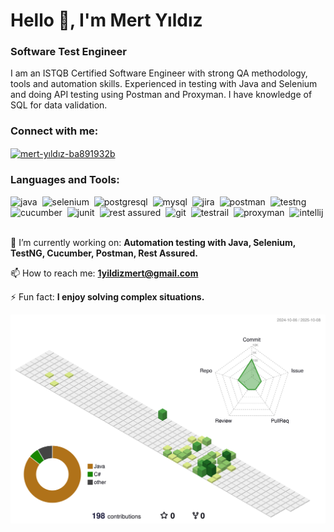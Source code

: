 # Hello 👋, I'm Mert Yıldız
### Software Test Engineer

I am an ISTQB Certified Software Engineer with strong QA methodology, tools and automation skills. Experienced in testing with Java and Selenium and doing API testing using Postman and Proxyman. I have knowledge of SQL for data validation.

<h3 align="left">Connect with me:</h3>
<p align="left">
<a href="https://linkedin.com/in/mert-yıldız-ba891932b" target="blank"><img align="center" src="https://raw.githubusercontent.com/rahuldkjain/github-profile-readme-generator/master/src/images/icons/Social/linked-in-alt.svg" alt="mert-yıldız-ba891932b" height="30" width="40" /></a>
</p>

<h3 align="left">Languages and Tools:</h3>
<p align="left">
<img src="https://cdn.jsdelivr.net/gh/devicons/devicon/icons/java/java-original.svg" alt="java" width="40" height="40"/>&nbsp;
<img src="https://cdn.jsdelivr.net/gh/devicons/devicon/icons/selenium/selenium-original.svg" alt="selenium" width="40" height="40"/>&nbsp;
<img src="https://cdn.jsdelivr.net/gh/devicons/devicon/icons/postgresql/postgresql-original.svg" alt="postgresql" width="40" height="40"/>&nbsp;
<img src="https://cdn.jsdelivr.net/gh/devicons/devicon/icons/mysql/mysql-original.svg" alt="mysql" width="40" height="40"/>&nbsp;
<img src="https://cdn.jsdelivr.net/gh/devicons/devicon/icons/jira/jira-original.svg" alt="jira" width="40" height="40"/>&nbsp;
<img src="https://encrypted-tbn0.gstatic.com/images?q=tbn:ANd9GcSmtT98yfidU8hGRVTgArB2jtr4hxWjvFYr4g&s" alt="postman" width="40" height="40"/>&nbsp;
<img src="https://docs.testit.software/images/integrations/testng.png" alt="testng" width="40" height="40"/>&nbsp;
<img src="https://encrypted-tbn0.gstatic.com/images?q=tbn:ANd9GcQWbrNREIovPu3i1F1LjZs_We7Mq9OC86YU1A&s" alt="cucumber" width="40" height="40"/>&nbsp;
<img src="https://www.yusufsezer.com.tr/dosyalar/2020/09/junit.png" alt="junit" width="40" height="40"/>&nbsp;
<img src="https://avatars.githubusercontent.com/u/19369327?s=280&v=4" alt="rest assured" width="40" height="40"/>&nbsp;
<img src="https://cdn.jsdelivr.net/gh/devicons/devicon/icons/git/git-original.svg" alt="git" width="40" height="40"/>&nbsp;
<img src="https://encrypted-tbn0.gstatic.com/images?q=tbn:ANd9GcR_2WBPAYTu9sAsbORxoI-nwMXNsEmjUwLj9g&s" alt="testrail" width="40" height="40"/>&nbsp;
<img src="https://proxyman.com/assets/images/proxyman_logo.png" alt="proxyman" width="40" height="40"/>&nbsp;
<img src="https://cdn.jsdelivr.net/gh/devicons/devicon/icons/intellij/intellij-original.svg" alt="intellij" width="40" height="40"/>&nbsp;
</p>

🔭 I’m currently working on: **Automation testing with Java, Selenium, TestNG, Cucumber, Postman, Rest Assured.**

📫 How to reach me: **1yildizmert@gmail.com**

⚡ Fun fact: **I enjoy solving complex situations.**

![3D Contributions](./profile-3d-contrib/profile-green.svg)
